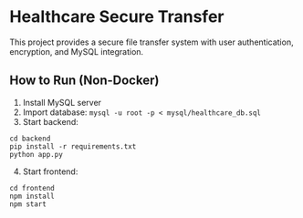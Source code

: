 
# Healthcare Secure Transfer

This project provides a secure file transfer system with user authentication, encryption, and MySQL integration.

## How to Run (Non-Docker)

1. Install MySQL server
2. Import database: `mysql -u root -p < mysql/healthcare_db.sql`
3. Start backend:
```
cd backend
pip install -r requirements.txt
python app.py
```
4. Start frontend:
```
cd frontend
npm install
npm start
```
